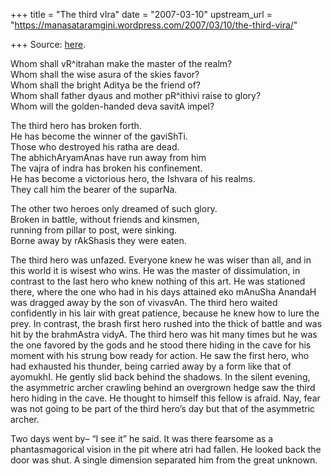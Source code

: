 +++
title = "The third vIra"
date = "2007-03-10"
upstream_url = "https://manasataramgini.wordpress.com/2007/03/10/the-third-vira/"

+++
Source: [here](https://manasataramgini.wordpress.com/2007/03/10/the-third-vira/).

Whom shall vR^itrahan make the master of the realm?  
Whom shall the wise asura of the skies favor?  
Whom shall the bright Aditya be the friend of?  
Whom shall father dyaus and mother pR^ithivi raise to glory?  
Whom will the golden-handed deva savitA impel?

The third hero has broken forth.  
He has become the winner of the gaviShTi.  
Those who destroyed his ratha are dead.  
The abhichAryamAnas have run away from him  
The vajra of indra has broken his confinement.  
He has become a victorious hero, the Ishvara of his realms.  
They call him the bearer of the suparNa.

The other two heroes only dreamed of such glory.  
Broken in battle, without friends and kinsmen,  
running from pillar to post, were sinking.  
Borne away by rAkShasis they were eaten.

The third hero was unfazed. Everyone knew he was wiser than all, and in
this world it is wisest who wins. He was the master of dissimulation, in
contrast to the last hero who knew nothing of this art. He was stationed
there, where the one who had in his days attained eko mAnuSha AnandaH
was dragged away by the son of vivasvAn. The third hero waited
confidently in his lair with great patience, because he knew how to lure
the prey. In contrast, the brash first hero rushed into the thick of
battle and was hit by the brahmAstra vidyA. The third hero was hit many
times but he was the one favored by the gods and he stood there hiding
in the cave for his moment with his strung bow ready for action. He saw
the first hero, who had exhausted his thunder, being carried away by a
form like that of ayomukhI. He gently slid back behind the shadows. In
the silent evening, the asymmetric archer crawling behind an overgrown
hedge saw the third hero hiding in the cave. He thought to himself this
fellow is afraid. Nay, fear was not going to be part of the third hero’s
day but that of the asymmetric archer.

Two days went by– “I see it” he said. It was there fearsome as a
phantasmagorical vision in the pit where atri had fallen. He looked back
the door was shut. A single dimension separated him from the great
unknown.

